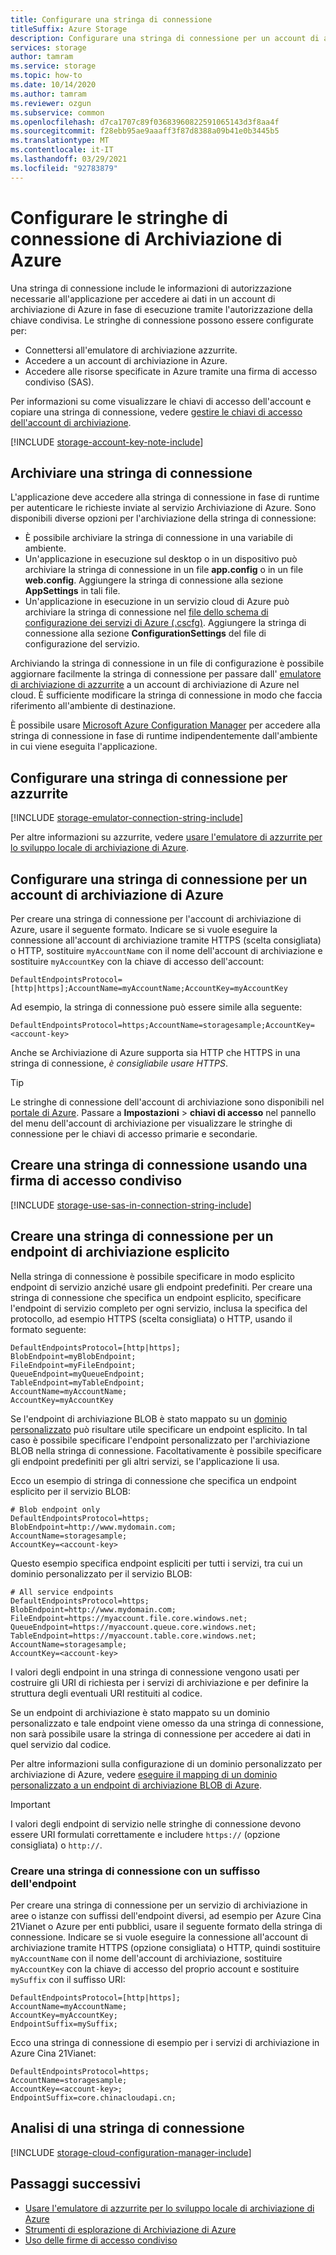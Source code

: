 ```yaml
---
title: Configurare una stringa di connessione
titleSuffix: Azure Storage
description: Configurare una stringa di connessione per un account di archiviazione di Azure. Una stringa di connessione contiene le informazioni necessarie per autorizzare l'accesso a un account di archiviazione dall'applicazione in fase di esecuzione tramite l'autorizzazione della chiave condivisa.
services: storage
author: tamram
ms.service: storage
ms.topic: how-to
ms.date: 10/14/2020
ms.author: tamram
ms.reviewer: ozgun
ms.subservice: common
ms.openlocfilehash: d7ca1707c89f03683960822591065143d3f8aa4f
ms.sourcegitcommit: f28ebb95ae9aaaff3f87d8388a09b41e0b3445b5
ms.translationtype: MT
ms.contentlocale: it-IT
ms.lasthandoff: 03/29/2021
ms.locfileid: "92783879"
---
```

# <a name="configure-azure-storage-connection-strings"></a>Configurare le stringhe di connessione di Archiviazione di Azure

Una stringa di connessione include le informazioni di autorizzazione necessarie all'applicazione per accedere ai dati in un account di archiviazione di Azure in fase di esecuzione tramite l'autorizzazione della chiave condivisa. Le stringhe di connessione possono essere configurate per:

* Connettersi all'emulatore di archiviazione azzurrite.
* Accedere a un account di archiviazione in Azure.
* Accedere alle risorse specificate in Azure tramite una firma di accesso condiviso (SAS).

Per informazioni su come visualizzare le chiavi di accesso dell'account e copiare una stringa di connessione, vedere [gestire le chiavi di accesso dell'account di archiviazione](storage-account-keys-manage.md).

[!INCLUDE [storage-account-key-note-include](../../../includes/storage-account-key-note-include.md)]

## <a name="store-a-connection-string"></a>Archiviare una stringa di connessione

L'applicazione deve accedere alla stringa di connessione in fase di runtime per autenticare le richieste inviate al servizio Archiviazione di Azure. Sono disponibili diverse opzioni per l'archiviazione della stringa di connessione:

* È possibile archiviare la stringa di connessione in una variabile di ambiente.
* Un'applicazione in esecuzione sul desktop o in un dispositivo può archiviare la stringa di connessione in un file **app.config** o in un file **web.config**. Aggiungere la stringa di connessione alla sezione **AppSettings** in tali file.
* Un'applicazione in esecuzione in un servizio cloud di Azure può archiviare la stringa di connessione nel [file dello schema di configurazione dei servizi di Azure (.cscfg)](/previous-versions/azure/reference/ee758710(v=azure.100)). Aggiungere la stringa di connessione alla sezione **ConfigurationSettings** del file di configurazione del servizio.

Archiviando la stringa di connessione in un file di configurazione è possibile aggiornare facilmente la stringa di connessione per passare dall' [emulatore di archiviazione di azzurrite](../common/storage-use-azurite.md) a un account di archiviazione di Azure nel cloud. È sufficiente modificare la stringa di connessione in modo che faccia riferimento all'ambiente di destinazione.

È possibile usare [Microsoft Azure Configuration Manager](https://www.nuget.org/packages/Microsoft.Azure.ConfigurationManager/) per accedere alla stringa di connessione in fase di runtime indipendentemente dall'ambiente in cui viene eseguita l'applicazione.

## <a name="configure-a-connection-string-for-azurite"></a>Configurare una stringa di connessione per azzurrite

[!INCLUDE [storage-emulator-connection-string-include](../../../includes/storage-emulator-connection-string-include.md)]

Per altre informazioni su azzurrite, vedere [usare l'emulatore di azzurrite per lo sviluppo locale di archiviazione di Azure](../common/storage-use-azurite.md).

## <a name="configure-a-connection-string-for-an-azure-storage-account"></a>Configurare una stringa di connessione per un account di archiviazione di Azure

Per creare una stringa di connessione per l'account di archiviazione di Azure, usare il seguente formato. Indicare se si vuole eseguire la connessione all'account di archiviazione tramite HTTPS (scelta consigliata) o HTTP, sostituire `myAccountName` con il nome dell'account di archiviazione e sostituire `myAccountKey` con la chiave di accesso dell'account:

`DefaultEndpointsProtocol=[http|https];AccountName=myAccountName;AccountKey=myAccountKey`

Ad esempio, la stringa di connessione può essere simile alla seguente:

`DefaultEndpointsProtocol=https;AccountName=storagesample;AccountKey=<account-key>`

Anche se Archiviazione di Azure supporta sia HTTP che HTTPS in una stringa di connessione, *è consigliabile usare HTTPS*.

> [!TIP]
> Le stringhe di connessione dell'account di archiviazione sono disponibili nel [portale di Azure](https://portal.azure.com). Passare a **Impostazioni**  >  **chiavi di accesso** nel pannello del menu dell'account di archiviazione per visualizzare le stringhe di connessione per le chiavi di accesso primarie e secondarie.
>

## <a name="create-a-connection-string-using-a-shared-access-signature"></a>Creare una stringa di connessione usando una firma di accesso condiviso

[!INCLUDE [storage-use-sas-in-connection-string-include](../../../includes/storage-use-sas-in-connection-string-include.md)]

## <a name="create-a-connection-string-for-an-explicit-storage-endpoint"></a>Creare una stringa di connessione per un endpoint di archiviazione esplicito

Nella stringa di connessione è possibile specificare in modo esplicito endpoint di servizio anziché usare gli endpoint predefiniti. Per creare una stringa di connessione che specifica un endpoint esplicito, specificare l'endpoint di servizio completo per ogni servizio, inclusa la specifica del protocollo, ad esempio HTTPS (scelta consigliata) o HTTP, usando il formato seguente:

```
DefaultEndpointsProtocol=[http|https];
BlobEndpoint=myBlobEndpoint;
FileEndpoint=myFileEndpoint;
QueueEndpoint=myQueueEndpoint;
TableEndpoint=myTableEndpoint;
AccountName=myAccountName;
AccountKey=myAccountKey
```

Se l'endpoint di archiviazione BLOB è stato mappato su un [dominio personalizzato](../blobs/storage-custom-domain-name.md) può risultare utile specificare un endpoint esplicito. In tal caso è possibile specificare l'endpoint personalizzato per l'archiviazione BLOB nella stringa di connessione. Facoltativamente è possibile specificare gli endpoint predefiniti per gli altri servizi, se l'applicazione li usa.

Ecco un esempio di stringa di connessione che specifica un endpoint esplicito per il servizio BLOB:

```
# Blob endpoint only
DefaultEndpointsProtocol=https;
BlobEndpoint=http://www.mydomain.com;
AccountName=storagesample;
AccountKey=<account-key>
```

Questo esempio specifica endpoint espliciti per tutti i servizi, tra cui un dominio personalizzato per il servizio BLOB:

```
# All service endpoints
DefaultEndpointsProtocol=https;
BlobEndpoint=http://www.mydomain.com;
FileEndpoint=https://myaccount.file.core.windows.net;
QueueEndpoint=https://myaccount.queue.core.windows.net;
TableEndpoint=https://myaccount.table.core.windows.net;
AccountName=storagesample;
AccountKey=<account-key>
```

I valori degli endpoint in una stringa di connessione vengono usati per costruire gli URI di richiesta per i servizi di archiviazione e per definire la struttura degli eventuali URI restituiti al codice.

Se un endpoint di archiviazione è stato mappato su un dominio personalizzato e tale endpoint viene omesso da una stringa di connessione, non sarà possibile usare la stringa di connessione per accedere ai dati in quel servizio dal codice.

Per altre informazioni sulla configurazione di un dominio personalizzato per archiviazione di Azure, vedere [eseguire il mapping di un dominio personalizzato a un endpoint di archiviazione BLOB di Azure](../blobs/storage-custom-domain-name.md).

> [!IMPORTANT]
> I valori degli endpoint di servizio nelle stringhe di connessione devono essere URI formulati correttamente e includere `https://` (opzione consigliata) o `http://`.

### <a name="create-a-connection-string-with-an-endpoint-suffix"></a>Creare una stringa di connessione con un suffisso dell'endpoint

Per creare una stringa di connessione per un servizio di archiviazione in aree o istanze con suffissi dell'endpoint diversi, ad esempio per Azure Cina 21Vianet o Azure per enti pubblici, usare il seguente formato della stringa di connessione. Indicare se si vuole eseguire la connessione all'account di archiviazione tramite HTTPS (opzione consigliata) o HTTP, quindi sostituire `myAccountName` con il nome dell'account di archiviazione, sostituire `myAccountKey` con la chiave di accesso del proprio account e sostituire `mySuffix` con il suffisso URI:

```
DefaultEndpointsProtocol=[http|https];
AccountName=myAccountName;
AccountKey=myAccountKey;
EndpointSuffix=mySuffix;
```

Ecco una stringa di connessione di esempio per i servizi di archiviazione in Azure Cina 21Vianet:

```
DefaultEndpointsProtocol=https;
AccountName=storagesample;
AccountKey=<account-key>;
EndpointSuffix=core.chinacloudapi.cn;
```

## <a name="parsing-a-connection-string"></a>Analisi di una stringa di connessione

[!INCLUDE [storage-cloud-configuration-manager-include](../../../includes/storage-cloud-configuration-manager-include.md)]

## <a name="next-steps"></a>Passaggi successivi

* [Usare l'emulatore di azzurrite per lo sviluppo locale di archiviazione di Azure](../common/storage-use-azurite.md)
* [Strumenti di esplorazione di Archiviazione di Azure](storage-explorers.md)
* [Uso delle firme di accesso condiviso](storage-sas-overview.md)